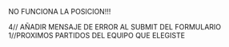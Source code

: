 NO FUNCIONA LA POSICION!!!

4// AÑADIR MENSAJE DE ERROR AL SUBMIT DEL FORMULARIO
1//PROXIMOS PARTIDOS DEL EQUIPO QUE ELEGISTE
